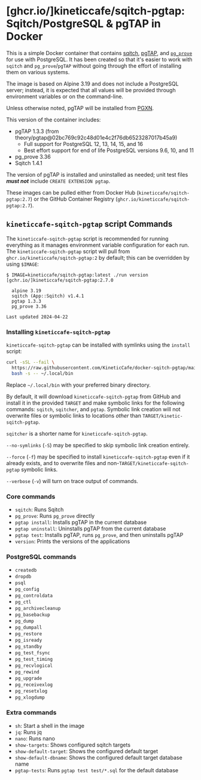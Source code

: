 # [ghcr.io/]kineticcafe/sqitch-pgtap: Sqitch/PostgreSQL & pgTAP in Docker

This is a simple Docker container that contains [sqitch][], [pgTAP][], and
[`pg_prove`][] for use with PostgreSQL. It has been created so that it's easier
to work with `sqitch` and `pg_prove`/`pgTAP` without going through the effort of
installing them on various systems.

The image is based on Alpine 3.19 and does not include a PostgreSQL server;
instead, it is expected that all values will be provided through environment
variables or on the command-line.

Unless otherwise noted, pgTAP will be installed from [PGXN][].

This version of the container includes:

- pgTAP 1.3.3 (from theory/pgtap@02bc769c92c48d01e4c2f76db6523287017b45a9)
  - Full support for PostgreSQL 12, 13, 14, 15, and 16
  - Best effort support for end of life PostgreSQL versions 9.6, 10, and 11
- pg_prove 3.36
- Sqitch 1.4.1

The version of pgTAP is installed and uninstalled as needed; unit test files
_**must not**_ include `CREATE EXTENSION pgtap`.

These images can be pulled either from Docker Hub
(`kineticcafe/sqitch-pgtap:2.7`) or the GitHub Container Registry
(`ghcr.io/kineticcafe/sqitch-pgtap:2.7`).

## `kineticcafe-sqitch-pgtap` script Commands

The `kineticcafe-sqitch-pgtap` script is recommended for running everything as
it manages environment variable configuration for each run. The
`kineticcafe-sqitch-pgtap` script will pull from
`ghcr.io/kineticcafe/sqitch-pgtap:2` by default; this can be overridden by using
`$IMAGE`:

```console
$ IMAGE=kineticcafe/sqitch-pgtap:latest ./run version
[gchr.io/]kineticcafe/sqitch-pgtap:2.7.0

  alpine 3.19
  sqitch (App::Sqitch) v1.4.1
  pgtap 1.3.3
  pg_prove 3.36

Last updated 2024-04-22
```

### Installing `kineticcafe-sqitch-pgtap`

`kineticcafe-sqitch-pgtap` can be installed with symlinks using the `install`
script:

```sh
curl -sSL --fail \
  https://raw.githubusercontent.com/KineticCafe/docker-sqitch-pgtap/main/install |
  bash -s -- ~/.local/bin
```

Replace `~/.local/bin` with your preferred binary directory.

By default, it will download `kineticcafe-sqitch-pgtap` from GitHub and install
it in the provided `TARGET` and make symbolic links for the following commands:
`sqitch`, `sqitcher`, and `pgtap`. Symbolic link creation will not overwrite
files or symbolic links to locations _other_ than `TARGET/kinetic-sqitch-pgtap`.

`sqitcher` is a shorter name for `kineticcafe-sqitch-pgtap`.

`--no-symlinks` (`-S`) may be specified to skip symbolic link creation entirely.

`--force` (`-f`) may be specified to install `kineticcafe-sqitch-pgtap` even if
it already exists, and to overwrite files and
non-`TARGET/kineticcafe-sqitch-pgtap` symbolic links.

`--verbose` (`-v`) will turn on trace output of commands.

### Core commands

- `sqitch`: Runs Sqitch
- `pg_prove`: Runs `pg_prove` directly
- `pgtap install`: Installs pgTAP in the current database
- `pgtap uninstall`: Uninstalls pgTAP from the current database
- `pgtap test`: Installs pgTAP, runs `pg_prove`, and then uninstalls pgTAP
- `version`: Prints the versions of the applications

### PostgreSQL commands

- `createdb`
- `dropdb`
- `psql`
- `pg_config`
- `pg_controldata`
- `pg_ctl`
- `pg_archivecleanup`
- `pg_basebackup`
- `pg_dump`
- `pg_dumpall`
- `pg_restore`
- `pg_isready`
- `pg_standby`
- `pg_test_fsync`
- `pg_test_timing`
- `pg_recvlogical`
- `pg_rewind`
- `pg_upgrade`
- `pg_receivexlog`
- `pg_resetxlog`
- `pg_xlogdump`

### Extra commands

- `sh`: Start a shell in the image
- `jq`: Runs jq
- `nano`: Runs nano
- `show-targets`: Shows configured sqitch targets
- `show-default-target`: Shows the configured default target
- `show-default-dbname`: Shows the configured default target database name
- `pgtap-tests`: Runs `pgtap test test/*.sql` for the default database

[`pg_prove`]: https://pgtap.org/pg_prove.html
[pgtap]: https://pgtap.org
[pgxn]: https://pgxn.org/dist/pgtap/
[sqitch]: https://sqitch.org
[theory/tap-parser-sourcehandler-pgtap]: https://github.com/theory/tap-parser-sourcehandler-pgtap
